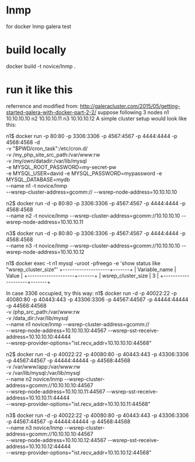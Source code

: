 # lnmp
for docker lnmp galera test
# build locally
docker build -t novice/lnmp .
# run it like this
referrence and modified from:
http://galeracluster.com/2015/05/getting-started-galera-with-docker-part-2-2/
suppose following 3 nodes
n1 10.10.10.10
n2 10.10.10.11
n3 10.10.10.12
A simple cluster setup would look like this:

n1$ docker run -p 80:80 -p 3306:3306 -p 4567:4567 -p 4444:4444 -p 4568:4568 -d \
-v "$PWD/cron_task":/etc/cron.d/ \
-v /my_php_site_src_path:/var/www:rw \
-v /my/own/datadir:/var/lib/mysql  \
-e MYSQL_ROOT_PASSWORD=my-secret-pw \
-e MYSQL_USER=david -e MYSQL_PASSWORD=mypassword -e MYSQL_DATABASE=mydb \
--name n1 -t novice/lnmp \
--wsrep-cluster-address=gcomm:// --wsrep-node-address=10.10.10.10

n2$ docker run -d -p 80:80 -p 3306:3306 -p 4567:4567 -p 4444:4444 -p 4568:4568 \
--name n2 -t novice/lnmp 
--wsrep-cluster-address=gcomm://10.10.10.10 --wsrep-node-address=10.10.10.11

n3$ docker run -d -p 80:80 -p 3306:3306 -p 4567:4567 -p 4444:4444 -p 4568:4568 \
--name n3 -t novice/lnmp 
--wsrep-cluster-address=gcomm://10.10.10.10 --wsrep-node-address=10.10.10.12

n1$ docker exec -t n1 mysql -uroot -pfreego -e 'show status like "wsrep_cluster_size"'
+--------------------+-------+
| Variable_name      | Value |
+--------------------+-------+
| wsrep_cluster_size |     3 |
+--------------------+-------+

In case 3306 occupied, try this way:
n1$ docker run -d -p 40022:22 -p 40080:80 -p 40443:443 -p 43306:3306 -p 44567:44567 -p 44444:44444 -p 44568:44568 \
-v /php_src_path:/var/www:rw \
-v /data_dir:/var/lib/mysql  \
--name n1 novice/lnmp --wsrep-cluster-address=gcomm:// \
--wsrep-node-address=10.10.10.10:44567 --wsrep-sst-receive-address=10.10.10.10:44444 \
--wsrep-provider-options="ist.recv_addr=10.10.10.10:44568"

n2$ docker run -d -p 40022:22 -p 40080:80 -p 40443:443  -p 43306:3306 -p 44567:44567 -p 44444:44444 -p 44568:44568 \
-v /var/www/app:/var/www:rw \
-v /var/lib/mysql:/var/lib/mysql  \
--name n2 novice/lnmp --wsrep-cluster-address=gcomm://10.10.10.10:44567 \
--wsrep-node-address=10.10.10.11:44567 --wsrep-sst-receive-address=10.10.10.11:44444 \
--wsrep-provider-options="ist.recv_addr=10.10.10.11:44568"

n3$ docker run -d -p 40022:22 -p 40080:80 -p 40443:443  -p 43306:3306 -p 44567:44567 -p 44444:44444 -p 44568:44568 \
--name n3 novice/lnmp --wsrep-cluster-address=gcomm://10.10.10.10:44567 \
--wsrep-node-address=10.10.10.12:44567 --wsrep-sst-receive-address=10.10.10.12:44444 \
--wsrep-provider-options="ist.recv_addr=10.10.10.12:44568"


